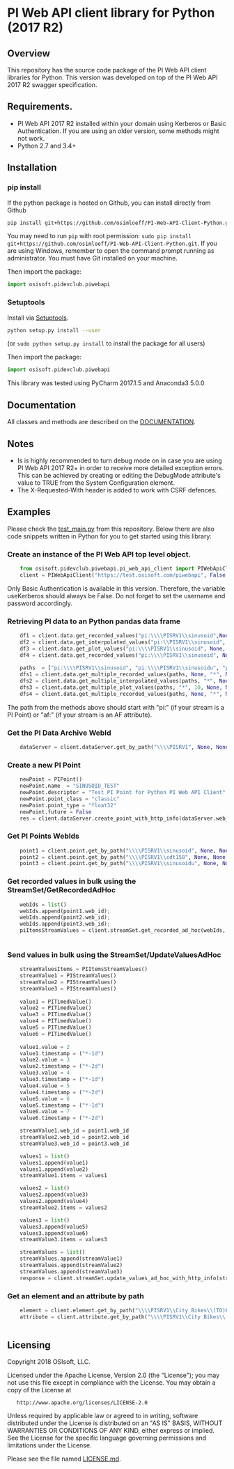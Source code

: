 PI Web API client library for Python (2017 R2)
===

## Overview
This repository has the source code package of the PI Web API client libraries for Python. This version was developed on top of the PI Web API 2017 R2 swagger specification.

## Requirements.

 - PI Web API 2017 R2 installed within your domain using Kerberos or Basic Authentication. If you are using an older version, some methods might not work.
 - Python 2.7 and 3.4+

## Installation
### pip install

If the python package is hosted on Github, you can install directly from Github

```sh
pip install git+https://github.com/osimloeff/PI-Web-API-Client-Python.git
```
You may need to run `pip` with root permission: `sudo pip install git+https://github.com/osimloeff/PI-Web-API-Client-Python.git`. If you are using Windows, remember to open the command prompt running as administrator. You must have Git installed on your machine.

Then import the package:
```python
import osisoft.pidevclub.piwebapi 
```

### Setuptools

Install via [Setuptools](http://pypi.python.org/pypi/setuptools).

```sh
python setup.py install --user
```
(or `sudo python setup.py install` to install the package for all users)

Then import the package:
```python
import osisoft.pidevclub.piwebapi
```

This library was tested using PyCharm 2017.1.5 and Anaconda3 5.0.0

## Documentation

All classes and methods are described on the [DOCUMENTATION](DOCUMENTATION.md). 

## Notes

 - Is is highly recommended to turn debug mode on in case you are using PI Web API 2017 R2+ in order to receive more detailed exception errors. This can be achieved by creating or editing the DebugMode attribute's value to TRUE from the System Configuration element.
 - The X-Requested-With header is added to work with CSRF defences.
 
## Examples

Please check the [test_main.py](/test/test_main.py) from this repository. Below there are also code snippets written in Python for you to get started using this library:


### Create an instance of the PI Web API top level object.

```python
    from osisoft.pidevclub.piwebapi.pi_web_api_client import PIWebApiClient
    client = PIWebApiClient("https://test.osisoft.com/piwebapi", False, "username", "password", True)  
``` 

Only Basic Authentication is available in this version. Therefore, the variable useKerberos should always be False. Do not forget to set the username and password accordingly.


### Retrieving PI data to an Python pandas data frame


```python
	df1 = client.data.get_recorded_values("pi:\\\\PISRV1\\sinusoid",None, None, "*", None, None, None, None, "*-1d", None)
    df2 = client.data.get_interpolated_values("pi:\\PISRV1\\sinusoid", None, "*", None, None, "1h", None, "*-1d", None, None, None)
	df3 = client.data.get_plot_values("pi:\\\\PISRV1\\sinusoid", None, "*", 15, None, "*-1d", None)
	df4 = client.data.get_recorded_values("pi:\\\\PISRV1\\sinusoid", None, None, "*", None, None, None, "items.value;items.timestamp", "*-1d", None)
	
	paths  = ["pi:\\\\PISRV1\\sinusoid", "pi:\\\\PISRV1\\sinusoidu", "pi:\\\\PISRV1\\cdt158"];
    dfs1 = client.data.get_multiple_recorded_values(paths, None, "*", None, None, None, None, None, None, "*-1d", None, None)
    dfs2 = client.data.get_multiple_interpolated_values(paths, "*", None, None, "1d", None, None, None, "*-5d", None, None, None, None)
    dfs3 = client.data.get_multiple_plot_values(paths, "*", 10, None, None, None, "*-1d", None, None)
 	dfs4 = client.data.get_multiple_recorded_values(paths, None, "*", None, None, None, "items.items.value;items.items.timestamp", None, None, "*-1d", None, None)
```

The path from the methods above should start with "pi:" (if your stream is a PI Point) or "af:" (if your stream is an AF attribute).




### Get the PI Data Archive WebId

```python
	dataServer = client.dataServer.get_by_path("\\\\PISRV1", None, None);
```

### Create a new PI Point

```python
    newPoint = PIPoint()
    newPoint.name  = "SINUSOID_TEST"
    newPoint.descriptor = "Test PI Point for Python PI Web API Client"
    newPoint.point_class = "classic"
    newPoint.point_type = "float32"
    newPoint.future = False
    res = client.dataServer.create_point_with_http_info(dataServer.web_id, newPoint, None);         
```

### Get PI Points WebIds

```python
    point1 = client.point.get_by_path("\\\\PISRV1\\sinusoid", None, None);
    point2 = client.point.get_by_path("\\\\PISRV1\\cdt158", None, None);
    point3 = client.point.get_by_path("\\\\PISRV1\\sinusoidu", None, None);
```

### Get recorded values in bulk using the StreamSet/GetRecordedAdHoc

```python
    webIds = list()
    webIds.append(point1.web_id);
    webIds.append(point2.web_id);
    webIds.append(point3.web_id);
	piItemsStreamValues = client.streamSet.get_recorded_ad_hoc(webIds, None, "*", None, True, 1000, None, None, None, "*-3d", None, None);
            
```

### Send values in bulk using the StreamSet/UpdateValuesAdHoc

```python
    streamValuesItems = PIItemsStreamValues()
    streamValue1 = PIStreamValues()
    streamValue2 = PIStreamValues()
    streamValue3 = PIStreamValues()
	
    value1 = PITimedValue()
    value2 = PITimedValue()
    value3 = PITimedValue()
    value4 = PITimedValue()
    value5 = PITimedValue()
    value6 = PITimedValue()
	
    value1.value = 2
    value1.timestamp = ("*-1d")
    value2.value = 3
    value2.timestamp = ("*-2d")
    value3.value = 4
    value3.timestamp = ("*-1d")
    value4.value = 5
    value4.timestamp = ("*-2d")
    value5.value = 6
    value5.timestamp = ("*-1d")
    value6.value = 7
    value6.timestamp = ("*-2d")

    streamValue1.web_id = point1.web_id
    streamValue2.web_id = point2.web_id
    streamValue3.web_id = point3.web_id

    values1 = list()
    values1.append(value1)
    values1.append(value2)
    streamValue1.items = values1

    values2 = list()
    values2.append(value3)
    values2.append(value4)
    streamValue2.items = values2

    values3 = list()
    values3.append(value5)
    values3.append(value6)
    streamValue3.items = values3

    streamValues = list()
    streamValues.append(streamValue1)
    streamValues.append(streamValue2)
    streamValues.append(streamValue3)
    response = client.streamSet.update_values_ad_hoc_with_http_info(streamValues, None, None)
```


### Get an element and an attribute by path

```python
	element = client.element.get_by_path("\\\\PISRV1\\City Bikes\\(TO)BIKE", None, None)
	attribute = client.attribute.get_by_path("\\\\PISRV1\\City Bikes\\(TO)BIKE\\01. Certosa   P.le Avis|Empty Slots", "Name", None)
           
```





## Licensing
Copyright 2018 OSIsoft, LLC.

   Licensed under the Apache License, Version 2.0 (the "License");
   you may not use this file except in compliance with the License.
   You may obtain a copy of the License at

       http://www.apache.org/licenses/LICENSE-2.0

   Unless required by applicable law or agreed to in writing, software
   distributed under the License is distributed on an "AS IS" BASIS,
   WITHOUT WARRANTIES OR CONDITIONS OF ANY KIND, either express or implied.
   See the License for the specific language governing permissions and
   limitations under the License.
   
Please see the file named [LICENSE.md](LICENSE.md).
